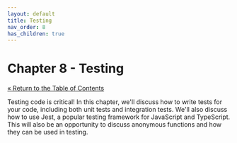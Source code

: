 ```yaml
---
layout: default
title: Testing
nav_order: 8
has_children: true
---
```


# Chapter 8 - Testing

[&laquo; Return to the Table of Contents](../../index.md)

Testing code is critical! In this chapter, we'll discuss how to write tests for your code, including both unit tests and integration tests. We'll also discuss how to use Jest, a popular testing framework for JavaScript and TypeScript. This will also be an opportunity to discuss anonymous functions and how they can be used in testing.
